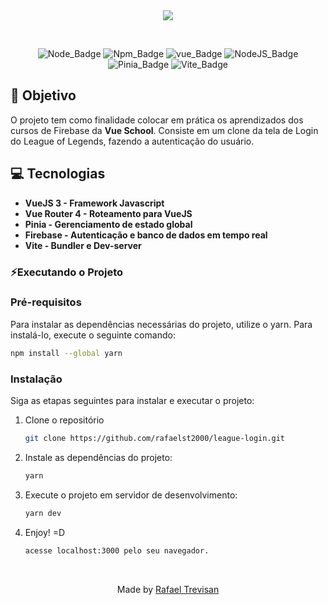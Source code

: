 <div align="center">

<img src="./src/assets/lol-auth-gif.gif"/>
  
&nbsp;

![Node_Badge][node_version_badge] ![Npm_Badge][yarn_version_badge] ![vue_Badge][vue_badge] ![NodeJS_Badge][server_firebase_badge] ![Pinia_Badge][pinia_badge] ![Vite_Badge][vite_badge]

</div>


## **:rocket: Objetivo**

O projeto tem como finalidade colocar em prática os aprendizados dos cursos de Firebase da **Vue School**. Consiste em um clone da tela de Login do League of Legends, fazendo a autenticação do usuário.

## **:computer: Tecnologias**

  - **VueJS 3 - Framework Javascript**
  - **Vue Router 4 - Roteamento para VueJS**
  - **Pinia - Gerenciamento de estado global**
  - **Firebase - Autenticação e banco de dados em tempo real**
  - **Vite - Bundler e Dev-server**


### **⚡Executando o Projeto**

### Pré-requisitos

Para instalar as dependências necessárias do projeto, utilize o yarn. Para instalá-lo, execute o seguinte comando:

  ```sh
  npm install --global yarn
  ```

### Instalação

Siga as etapas seguintes para instalar e executar o projeto:

1. Clone o repositório

   ```sh
   git clone https://github.com/rafaelst2000/league-login.git
   ```
2. Instale as dependências do projeto:

   ```sh
   yarn
   ```
   
3. Execute o projeto em servidor de desenvolvimento:

   ```sh
   yarn dev
   ``` 
   
4. Enjoy! =D

   ```sh
   acesse localhost:3000 pelo seu navegador.
   ``` 
   <br>
 
 <div align="center">
  Made by <a href="https://www.linkedin.com/in/rafaelst2000/" target="_blank">Rafael Trevisan</a>
 </div>

<!-- Badges -->

[node_version_badge]: https://img.shields.io/badge/Node-12.20.0-green

[yarn_version_badge]: https://img.shields.io/badge/Yarn-1.22.17-red

[vue_badge]: https://img.shields.io/badge/Web-VueJS-green

[server_firebase_badge]: https://img.shields.io/badge/Server-Firebase-important

[pinia_badge]: https://img.shields.io/badge/Store-Pinia-yellow

[vite_badge]: https://img.shields.io/badge/Bundle-Vite-purple
